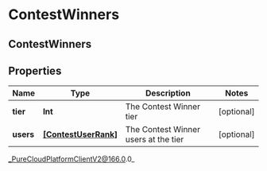 # ContestWinners

## ContestWinners

## Properties

|Name | Type | Description | Notes|
|------------ | ------------- | ------------- | -------------|
| **tier** | **Int** | The Contest Winner tier | [optional] |
| **users** | [**[ContestUserRank]**]([ContestUserRank]) | The Contest Winner users at the tier | [optional] |



_PureCloudPlatformClientV2@166.0.0_
